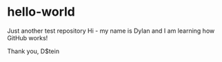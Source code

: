 # hello-world
Just another test repository
Hi - my name is Dylan and I am learning how GitHub works! 

Thank you, 
D$tein
